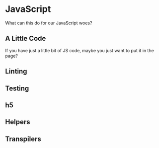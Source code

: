 # JavaScript

What can this do for our JavaScript woes? 

## A Little Code

If you have just a little bit of JS code, maybe you just want to put it in the page? 


## Linting

## Testing

## h5

## Helpers

## Transpilers